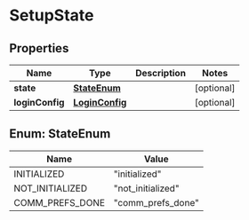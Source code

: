 

# SetupState


## Properties

| Name | Type | Description | Notes |
|------------ | ------------- | ------------- | -------------|
|**state** | [**StateEnum**](#StateEnum) |  |  [optional] |
|**loginConfig** | [**LoginConfig**](LoginConfig.md) |  |  [optional] |



## Enum: StateEnum

| Name | Value |
|---- | -----|
| INITIALIZED | &quot;initialized&quot; |
| NOT_INITIALIZED | &quot;not_initialized&quot; |
| COMM_PREFS_DONE | &quot;comm_prefs_done&quot; |



